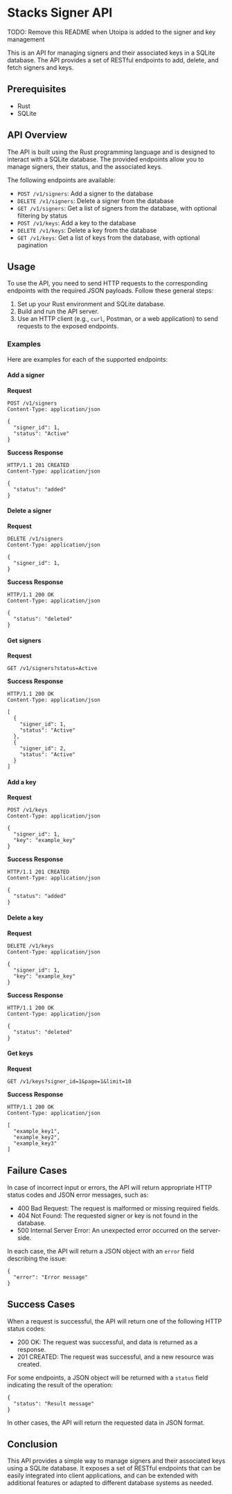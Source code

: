 # Stacks Signer API
TODO: Remove this README when Utoipa is added to the signer and key management

This is an API for managing signers and their associated keys in a SQLite database. The API provides a set of RESTful endpoints to add, delete, and fetch signers and keys.

## Prerequisites

- Rust
- SQLite

## API Overview

The API is built using the Rust programming language and is designed to interact with a SQLite database. The provided endpoints allow you to manage signers, their status, and the associated keys.

The following endpoints are available:

- `POST /v1/signers`: Add a signer to the database
- `DELETE /v1/signers`: Delete a signer from the database
- `GET /v1/signers`: Get a list of signers from the database, with optional filtering by status
- `POST /v1/keys`: Add a key to the database
- `DELETE /v1/keys`: Delete a key from the database
- `GET /v1/keys`: Get a list of keys from the database, with optional pagination

## Usage

To use the API, you need to send HTTP requests to the corresponding endpoints with the required JSON payloads. Follow these general steps:

1. Set up your Rust environment and SQLite database.
2. Build and run the API server.
3. Use an HTTP client (e.g., `curl`, Postman, or a web application) to send requests to the exposed endpoints.

### Examples

Here are examples for each of the supported endpoints:

#### Add a signer

**Request**

```
POST /v1/signers
Content-Type: application/json

{
  "signer_id": 1,
  "status": "Active"
}
```

**Success Response**

```
HTTP/1.1 201 CREATED
Content-Type: application/json

{
  "status": "added"
}
```

#### Delete a signer

**Request**

```
DELETE /v1/signers
Content-Type: application/json

{
  "signer_id": 1,
}
```

**Success Response**

```
HTTP/1.1 200 OK
Content-Type: application/json

{
  "status": "deleted"
}
```

#### Get signers

**Request**

```
GET /v1/signers?status=Active
```

**Success Response**

```
HTTP/1.1 200 OK
Content-Type: application/json

[
  {
    "signer_id": 1,
    "status": "Active"
  },
  {
    "signer_id": 2,
    "status": "Active"
  }
]
```

#### Add a key

**Request**

```
POST /v1/keys
Content-Type: application/json

{
  "signer_id": 1,
  "key": "example_key"
}
```

**Success Response**

```
HTTP/1.1 201 CREATED
Content-Type: application/json

{
  "status": "added"
}
```

#### Delete a key

**Request**

```
DELETE /v1/keys
Content-Type: application/json

{
  "signer_id": 1,
  "key": "example_key"
}
```

**Success Response**

```
HTTP/1.1 200 OK
Content-Type: application/json

{
  "status": "deleted"
}
```

#### Get keys

**Request**

```
GET /v1/keys?signer_id=1&page=1&limit=10
```

**Success Response**

```
HTTP/1.1 200 OK
Content-Type: application/json

[
  "example_key1",
  "example_key2",
  "example_key3"
]
```

## Failure Cases

In case of incorrect input or errors, the API will return appropriate HTTP status codes and JSON error messages, such as:

- 400 Bad Request: The request is malformed or missing required fields.
- 404 Not Found: The requested signer or key is not found in the database.
- 500 Internal Server Error: An unexpected error occurred on the server-side.

In each case, the API will return a JSON object with an `error` field describing the issue:

```
{
  "error": "Error message"
}
```

## Success Cases

When a request is successful, the API will return one of the following HTTP status codes:

- 200 OK: The request was successful, and data is returned as a response.
- 201 CREATED: The request was successful, and a new resource was created.

For some endpoints, a JSON object will be returned with a `status` field indicating the result of the operation:

```
{
  "status": "Result message"
}
```

In other cases, the API will return the requested data in JSON format.

## Conclusion

This API provides a simple way to manage signers and their associated keys using a SQLite database. It exposes a set of RESTful endpoints that can be easily integrated into client applications, and can be extended with additional features or adapted to different database systems as needed.